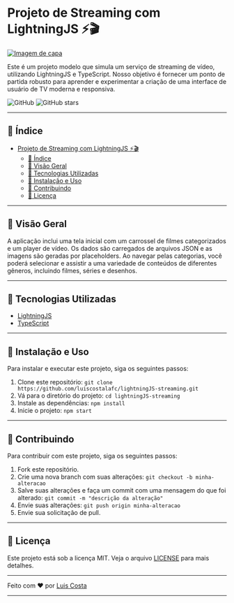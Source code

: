 # Projeto de Streaming com LightningJS ⚡️🎬

[![Imagem de capa](https://via.placeholder.com/1200x400)](https://github.com/luiscostalafc/lightningJS-streaming)

Este é um projeto modelo que simula um serviço de streaming de vídeo, utilizando LightningJS e TypeScript. Nosso objetivo é fornecer um ponto de partida robusto para aprender e experimentar a criação de uma interface de usuário de TV moderna e responsiva.

![GitHub](https://img.shields.io/github/license/luiscostalafc/lightningJS-streaming)
![GitHub stars](https://img.shields.io/github/stars/luiscostalafc/lightningJS-streaming)

---

## 📑 Índice

- [Projeto de Streaming com LightningJS ⚡️🎬](#projeto-de-streaming-com-lightningjs-️)
  - [📑 Índice](#-índice)
  - [📌 Visão Geral](#-visão-geral)
  - [🚀 Tecnologias Utilizadas](#-tecnologias-utilizadas)
  - [💾 Instalação e Uso](#-instalação-e-uso)
  - [👥 Contribuindo](#-contribuindo)
  - [📝 Licença](#-licença)

---

## 📌 Visão Geral

A aplicação inclui uma tela inicial com um carrossel de filmes categorizados e um player de vídeo. Os dados são carregados de arquivos JSON e as imagens são geradas por placeholders. Ao navegar pelas categorias, você poderá selecionar e assistir a uma variedade de conteúdos de diferentes gêneros, incluindo filmes, séries e desenhos.

---

## 🚀 Tecnologias Utilizadas

- [LightningJS](https://github.com/WebPlatformForEmbedded/Lightning)
- [TypeScript](https://www.typescriptlang.org/)

---

## 💾 Instalação e Uso

Para instalar e executar este projeto, siga os seguintes passos:

1. Clone este repositório: `git clone https://github.com/luiscostalafc/lightningJS-streaming.git`
2. Vá para o diretório do projeto: `cd lightningJS-streaming`
3. Instale as dependências: `npm install`
4. Inicie o projeto: `npm start`

---

## 👥 Contribuindo

Para contribuir com este projeto, siga os seguintes passos:

1. Fork este repositório.
2. Crie uma nova branch com suas alterações: `git checkout -b minha-alteracao`
3. Salve suas alterações e faça um commit com uma mensagem do que foi alterado: `git commit -m "descrição da alteração"`
4. Envie suas alterações: `git push origin minha-alteracao`
5. Envie sua solicitação de pull.

---

## 📝 Licença

Este projeto está sob a licença MIT. Veja o arquivo [LICENSE](LICENSE.md) para mais detalhes.

---

Feito com ❤️ por [Luis Costa](https://github.com/luiscostalafc)

---
